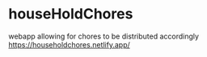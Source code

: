 # houseHoldChores
webapp allowing for chores to be distributed accordingly
https://householdchores.netlify.app/
